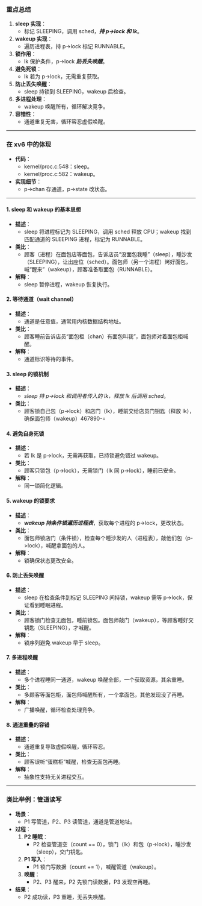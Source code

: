 ### 重点总结

1. **sleep 实现**：
    - 标记 SLEEPING，调用 sched，***持 p->lock 和 lk***。
2. **wakeup 实现**：
    - 遍历进程表，持 p->lock 标记 RUNNABLE。
3. **锁作用**：
    - lk 保护条件，p->lock ***防丢失唤醒***。
4. **避免死锁**：
    - lk 若为 p->lock，无需重复获取。
5. **防止丢失唤醒**：
    - sleep 持锁到 SLEEPING，wakeup 后检查。
6. **多进程处理**：
    - wakeup 唤醒所有，循环解决竞争。
7. **容错性**：
    - 通道重复无害，循环容忍虚假唤醒。

---

### 在 xv6 中的体现

- **代码**：
    - kernel/proc.c:548：sleep。  
    - kernel/proc.c:582：wakeup。  
- **实现细节**：
    - p->chan 存通道，p->state 改状态。

---

#### 1. **sleep 和 wakeup 的基本思想**

- **描述**：
    - sleep 将进程标记为 SLEEPING，调用 sched 释放 CPU；wakeup 找到匹配通道的 SLEEPING 进程，标记为 RUNNABLE。
- **类比**：
    - 顾客（进程）在面包店等面包，告诉店员“没面包我睡”（sleep），睡沙发（SLEEPING），让出座位（sched）。面包师（另一个进程）烤好面包，喊“醒来”（wakeup），顾客准备取面包（RUNNABLE）。
- **解释**：
    - sleep 暂停进程，wakeup 恢复执行。

#### 2. **等待通道（wait channel）**

- **描述**：
    - 通道是任意值，通常用内核数据结构地址。
- **类比**：
    - 顾客睡前告诉店员“面包柜（chan）有面包叫我”，面包师对着面包柜喊醒。
- **解释**：
    - 通道标识等待的事件。

#### 3. **sleep 的锁机制**

- **描述**：
    - *sleep 持 p->lock 和调用者传入的 lk，释放 lk 后调用 sched*。
- **类比**：
    - 顾客锁自己包（p->lock）和店门（lk），睡前交给店员门钥匙（释放 lk），确保面包师（wakeup）467890-=
#### 4. **避免自身死锁**

- **描述**：
    - 若 lk 是 p->lock，无需再获取，已持锁避免错过 wakeup。
- **类比**：
    - 顾客只锁包（p->lock），无需锁门（lk 同 p->lock），睡前已安全。
- **解释**：
    - 同一锁简化逻辑。

#### 5. **wakeup 的锁要求**

- **描述**：
    - ***wakeup 持条件锁遍历进程表***，获取每个进程的 p->lock，更改状态。
- **类比**：
    - 面包师锁店门（条件锁），检查每个睡沙发的人（进程表），敲他们包（p->lock），喊醒拿面包的人。
- **解释**：
    - 锁确保状态更改安全。

#### 6. **防止丢失唤醒**

- **描述**：
    - sleep 在检查条件到标记 SLEEPING 间持锁，wakeup 需等 p->lock，保证看到睡眠进程。
- **类比**：
    - 顾客锁门检查无面包，睡前锁包。面包师敲门（wakeup），等顾客睡好交钥匙（SLEEPING），才喊醒。
- **解释**：
    - 锁序列避免 wakeup 早于 sleep。

#### 7. **多进程唤醒**

- **描述**：
    - 多个进程睡同一通道，wakeup 唤醒全部，一个获取资源，其余重睡。
- **类比**：
    - 多顾客等面包柜，面包师喊醒所有，一个拿面包，其他发现没了再睡。
- **解释**：
    - 广播唤醒，循环检查处理竞争。

#### 8. **通道重叠的容错**

- **描述**：
    - 通道重复导致虚假唤醒，循环容忍。
- **类比**：
    - 顾客误听“蛋糕柜”喊醒，检查无面包再睡。
- **解释**：
    - 抽象性支持无关进程交互。

---

### 类比举例：管道读写

- **场景**：
    - P1 写管道，P2、P3 读管道，通道是管道地址。
- **过程**：
    1. **P2 睡眠**：
        - P2 检查管道空（count == 0），锁门（lk）和包（p->lock），睡沙发（sleep），交门钥匙。
    2. **P1 写入**：
        - P1 锁门写数据（count += 1），喊醒管道（wakeup）。
    3. **唤醒**：
        - P2、P3 醒来，P2 先锁门读数据，P3 发现空再睡。
- **结果**：
    - P2 成功读，P3 重睡，无丢失唤醒。




